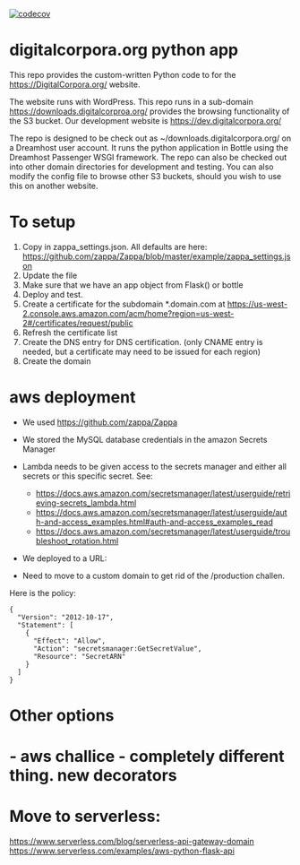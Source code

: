 [![codecov](https://codecov.io/gh/digitalcorpora/digitalcorpora_app/branch/bottle-main/graph/badge.svg?token=E6GE1KIGAT)](https://app.codecov.io/gh/digitalcorpora/digitalcorpora_app/tree/bottle-main)

# digitalcorpora.org python app
This repo provides the custom-written Python code to for the https://DigitalCorpora.org/ website.

The website runs with WordPress. This repo runs in a sub-domain https://downloads.digitalcorproa.org/ provides the browsing functionality of the S3 bucket.  Our development website is https://dev.digitalcorpora.org/

The repo is designed to be check out as ~/downloads.digitalcorpora.org/ on a Dreamhost user account. It runs the python application in Bottle using the Dreamhost Passenger WSGI framework. The repo can also be checked out into other domain directories for development and testing. You can also modify the config file to browse other S3 buckets, should you wish to use this on another website.

# To setup
1. Copy in zappa_settings.json.  All defaults are here: https://github.com/zappa/Zappa/blob/master/example/zappa_settings.json
2. Update the file
3. Make sure that we have an app object from Flask() or bottle
4. Deploy and test.
5. Create a certificate for the subdomain *.domain.com at https://us-west-2.console.aws.amazon.com/acm/home?region=us-west-2#/certificates/request/public
6. Refresh the certificate list
7. Create the DNS entry for DNS certification. (only CNAME entry is needed, but a certificate may need to be issued for each region)
8. Create the domain





# aws deployment
- We used https://github.com/zappa/Zappa
- We stored the MySQL database credentials in the amazon Secrets Manager
- Lambda needs to be given access to the secrets manager and either all secrets or this specific secret. See:
  - https://docs.aws.amazon.com/secretsmanager/latest/userguide/retrieving-secrets_lambda.html
  - https://docs.aws.amazon.com/secretsmanager/latest/userguide/auth-and-access_examples.html#auth-and-access_examples_read
  - https://docs.aws.amazon.com/secretsmanager/latest/userguide/troubleshoot_rotation.html

- We deployed to a URL:
- Need to move to a custom domain to get rid of the /production challen.


Here is the policy:
```
{
  "Version": "2012-10-17",
  "Statement": [
    {
      "Effect": "Allow",
      "Action": "secretsmanager:GetSecretValue",
      "Resource": "SecretARN"
    }
  ]
}
```


# Other options
# - aws challice - completely different thing. new decorators

# Move to serverless:
https://www.serverless.com/blog/serverless-api-gateway-domain
https://www.serverless.com/examples/aws-python-flask-api
